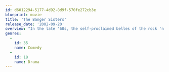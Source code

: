 ```yaml
---
id: d6012294-5177-4d92-8d9f-570fe272cb3e
blueprint: movie
title: 'The Banger Sisters'
release_date: '2002-09-20'
overview: "In the late '60s, the self-proclaimed belles of the rock 'n' roll ball, rocked the worlds of every music legend whose pants they could take off -- and they have the pictures to prove it. But it's been more than two decades since the Banger Sisters earned their nickname -- or even laid eyes on each other. Their reunion is the collision of two women's worlds; one who's living in the past, and one who's hiding from it. Together they learn to live in the moment."
genres:
  -
    id: 35
    name: Comedy
  -
    id: 18
    name: Drama
---
```

